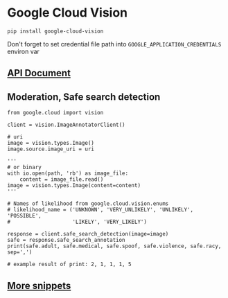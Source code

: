 # Google Cloud Vision

```
pip install google-cloud-vision
```

Don't forget to set credential file path into `GOOGLE_APPLICATION_CREDENTIALS` environ var

## [API Document](https://googleapis.github.io/google-cloud-python/latest/vision/index.html)

## Moderation, Safe search detection
```
from google.cloud import vision

client = vision.ImageAnnotatorClient()

# uri 
image = vision.types.Image()
image.source.image_uri = uri

'''
# or binary
with io.open(path, 'rb') as image_file:
    content = image_file.read()
image = vision.types.Image(content=content)
'''

# Names of likelihood from google.cloud.vision.enums
# likelihood_name = ('UNKNOWN', 'VERY_UNLIKELY', 'UNLIKELY', 'POSSIBLE',
#                    'LIKELY', 'VERY_LIKELY')

response = client.safe_search_detection(image=image)
safe = response.safe_search_annotation
print(safe.adult, safe.medical, safe.spoof, safe.violence, safe.racy, sep=',')

# example result of print: 2, 1, 1, 1, 5
``` 

## [More snippets](https://github.com/GoogleCloudPlatform/python-docs-samples/blob/master/vision/cloud-client/detect/detect.py)
